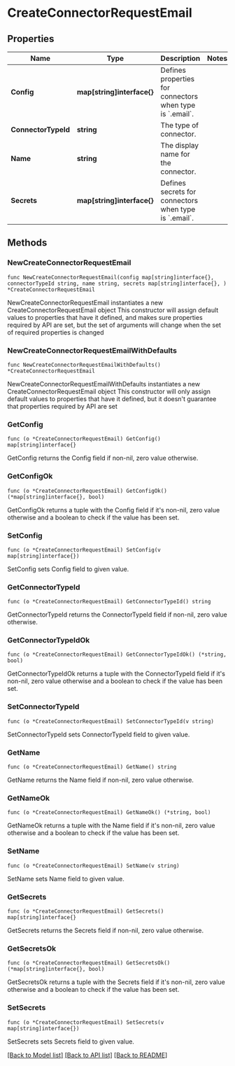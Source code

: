 # CreateConnectorRequestEmail

## Properties

Name | Type | Description | Notes
------------ | ------------- | ------------- | -------------
**Config** | **map[string]interface{}** | Defines properties for connectors when type is &#x60;.email&#x60;. | 
**ConnectorTypeId** | **string** | The type of connector. | 
**Name** | **string** | The display name for the connector. | 
**Secrets** | **map[string]interface{}** | Defines secrets for connectors when type is &#x60;.email&#x60;. | 

## Methods

### NewCreateConnectorRequestEmail

`func NewCreateConnectorRequestEmail(config map[string]interface{}, connectorTypeId string, name string, secrets map[string]interface{}, ) *CreateConnectorRequestEmail`

NewCreateConnectorRequestEmail instantiates a new CreateConnectorRequestEmail object
This constructor will assign default values to properties that have it defined,
and makes sure properties required by API are set, but the set of arguments
will change when the set of required properties is changed

### NewCreateConnectorRequestEmailWithDefaults

`func NewCreateConnectorRequestEmailWithDefaults() *CreateConnectorRequestEmail`

NewCreateConnectorRequestEmailWithDefaults instantiates a new CreateConnectorRequestEmail object
This constructor will only assign default values to properties that have it defined,
but it doesn't guarantee that properties required by API are set

### GetConfig

`func (o *CreateConnectorRequestEmail) GetConfig() map[string]interface{}`

GetConfig returns the Config field if non-nil, zero value otherwise.

### GetConfigOk

`func (o *CreateConnectorRequestEmail) GetConfigOk() (*map[string]interface{}, bool)`

GetConfigOk returns a tuple with the Config field if it's non-nil, zero value otherwise
and a boolean to check if the value has been set.

### SetConfig

`func (o *CreateConnectorRequestEmail) SetConfig(v map[string]interface{})`

SetConfig sets Config field to given value.


### GetConnectorTypeId

`func (o *CreateConnectorRequestEmail) GetConnectorTypeId() string`

GetConnectorTypeId returns the ConnectorTypeId field if non-nil, zero value otherwise.

### GetConnectorTypeIdOk

`func (o *CreateConnectorRequestEmail) GetConnectorTypeIdOk() (*string, bool)`

GetConnectorTypeIdOk returns a tuple with the ConnectorTypeId field if it's non-nil, zero value otherwise
and a boolean to check if the value has been set.

### SetConnectorTypeId

`func (o *CreateConnectorRequestEmail) SetConnectorTypeId(v string)`

SetConnectorTypeId sets ConnectorTypeId field to given value.


### GetName

`func (o *CreateConnectorRequestEmail) GetName() string`

GetName returns the Name field if non-nil, zero value otherwise.

### GetNameOk

`func (o *CreateConnectorRequestEmail) GetNameOk() (*string, bool)`

GetNameOk returns a tuple with the Name field if it's non-nil, zero value otherwise
and a boolean to check if the value has been set.

### SetName

`func (o *CreateConnectorRequestEmail) SetName(v string)`

SetName sets Name field to given value.


### GetSecrets

`func (o *CreateConnectorRequestEmail) GetSecrets() map[string]interface{}`

GetSecrets returns the Secrets field if non-nil, zero value otherwise.

### GetSecretsOk

`func (o *CreateConnectorRequestEmail) GetSecretsOk() (*map[string]interface{}, bool)`

GetSecretsOk returns a tuple with the Secrets field if it's non-nil, zero value otherwise
and a boolean to check if the value has been set.

### SetSecrets

`func (o *CreateConnectorRequestEmail) SetSecrets(v map[string]interface{})`

SetSecrets sets Secrets field to given value.



[[Back to Model list]](../README.md#documentation-for-models) [[Back to API list]](../README.md#documentation-for-api-endpoints) [[Back to README]](../README.md)


